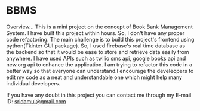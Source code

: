 # BBMS
Overview...
This is a mini project on the concept of Book Bank Management System.
I have built this project within hours. So, I don't have any proper code refactoring.
The main challenge is to build this project's frontend using python(Tkinter GUI package). So, I used firebase's real time database as the backend so that it would be ease to store and retrieve data easily from anywhere.
I have used APIs such as twilio sms api, google books api and new.org api to enhance the application.
I am trying to refactor this code in a better way so that everyone can understand.I encourage the develeopers to edit my code as a neat and understandable one which might help many individual developers.


If you have any doubt in this project you can contact me through my E-mail ID: sridamul@gmail.com
